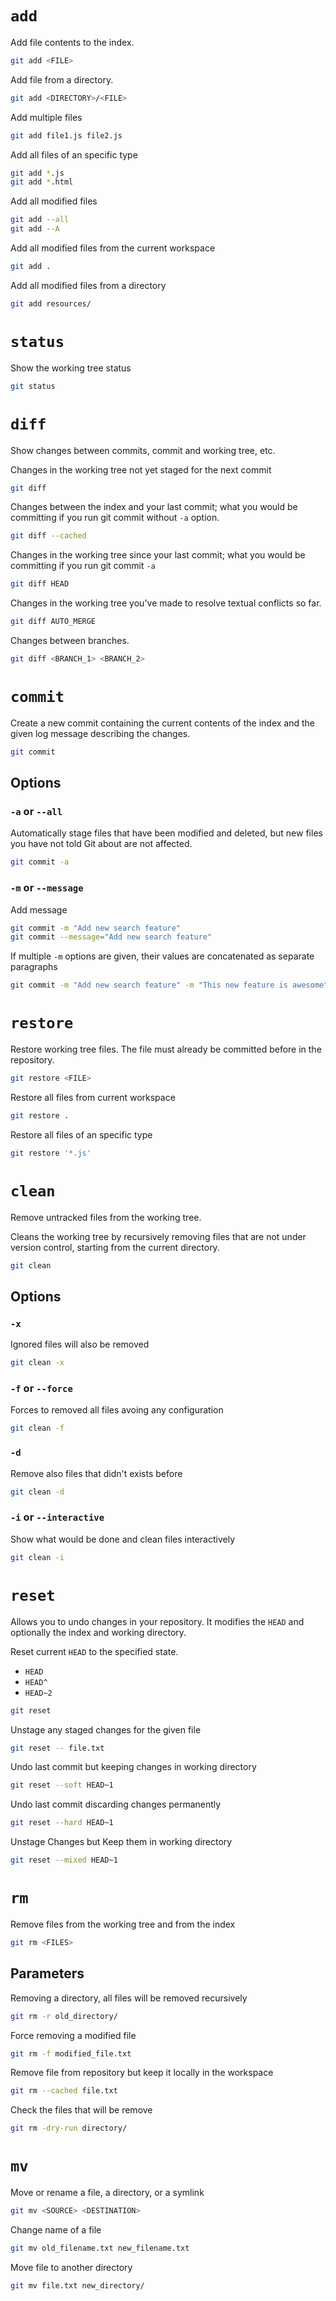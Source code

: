 # `add`

Add file contents to the index.

```sh
git add <FILE>
```

Add file from a directory.

```sh
git add <DIRECTORY>/<FILE>
```

Add multiple files

```sh
git add file1.js file2.js
```

Add all files of an specific type

```sh
git add *.js
git add *.html
```

Add all modified files

```sh
git add --all
git add --A
```

Add all modified files from the current workspace

```sh
git add .
```

Add all modified files from a directory

```sh
git add resources/
```

# `status`

Show the working tree status

```sh
git status
```

# `diff`

Show changes between commits, commit and working tree, etc.

Changes in the working tree not yet staged for the next commit

```sh
git diff
```

Changes between the index and your last commit; what you would be committing if you run git commit without `-a` option.

```sh
git diff --cached
```

Changes in the working tree since your last commit; what you would be committing if you run git commit `-a`

```sh
git diff HEAD
```

Changes in the working tree you've made to resolve textual conflicts so far.

```sh
git diff AUTO_MERGE
```

Changes between branches.

```sh
git diff <BRANCH_1> <BRANCH_2>
```

# `commit`

Create a new commit containing the current contents of the index and the given log message describing the changes.

```sh
git commit
```

## Options

### `-a` or `--all`

Automatically stage files that have been modified and deleted, but new files you have not told Git about are not affected.

```sh
git commit -a
```

### `-m` or `--message`

Add message

```sh
git commit -m "Add new search feature"
git commit --message="Add new search feature"
```

If multiple `-m` options are given, their values are concatenated as separate paragraphs

```sh
git commit -m "Add new search feature" -m "This new feature is awesome"
```

# `restore`

Restore working tree files. The file must already be committed before in the repository.

```sh
git restore <FILE>
```

Restore all files from current workspace

```sh
git restore .
```

Restore all files of an specific type

```sh
git restore '*.js'
```

# `clean`

Remove untracked files from the working tree.

Cleans the working tree by recursively removing files that are not under version control, starting from the current directory.

```sh
git clean
```

## Options

### `-x`

Ignored files will also be removed

```sh
git clean -x
```

### `-f` or `--force`

Forces to removed all files avoing any configuration

```sh
git clean -f
```

### `-d`

Remove also files that didn't exists before

```sh
git clean -d
```

### `-i` or `--interactive`

Show what would be done and clean files interactively

```sh
git clean -i
```

# `reset`

Allows you to undo changes in your repository. It modifies the `HEAD` and optionally the index and working directory.

Reset current `HEAD` to the specified state.

- `HEAD`
- `HEAD^`
- `HEAD~2`

```sh
git reset
```

Unstage any staged changes for the given file

```sh
git reset -- file.txt
```

Undo last commit but keeping changes in working directory

```sh
git reset --soft HEAD~1
```

Undo last commit discarding changes permanently

```sh
git reset --hard HEAD~1
```

Unstage Changes but Keep them in working directory

```sh
git reset --mixed HEAD~1
```

# `rm`

Remove files from the working tree and from the index

```sh
git rm <FILES>
```

## Parameters

Removing a directory, all files will be removed recursively

```sh
git rm -r old_directory/
```

Force removing a modified file

```sh
git rm -f modified_file.txt
```

Remove file from repository but keep it locally in the workspace

```sh
git rm --cached file.txt
```

Check the files that will be remove

```sh
git rm -dry-run directory/
```

# `mv`

Move or rename a file, a directory, or a symlink

```sh
git mv <SOURCE> <DESTINATION>
```

Change name of a file

```sh
git mv old_filename.txt new_filename.txt
```

Move file to another directory

```sh
git mv file.txt new_directory/
```
